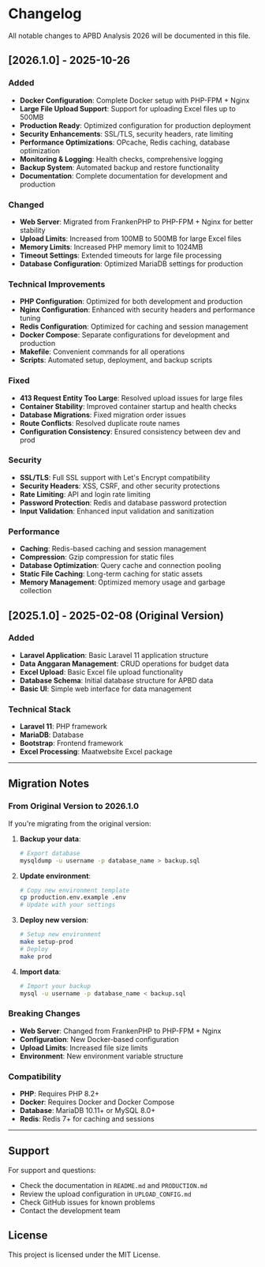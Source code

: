 # Changelog

All notable changes to APBD Analysis 2026 will be documented in this file.

## [2026.1.0] - 2025-10-26

### Added
- **Docker Configuration**: Complete Docker setup with PHP-FPM + Nginx
- **Large File Upload Support**: Support for uploading Excel files up to 500MB
- **Production Ready**: Optimized configuration for production deployment
- **Security Enhancements**: SSL/TLS, security headers, rate limiting
- **Performance Optimizations**: OPcache, Redis caching, database optimization
- **Monitoring & Logging**: Health checks, comprehensive logging
- **Backup System**: Automated backup and restore functionality
- **Documentation**: Complete documentation for development and production

### Changed
- **Web Server**: Migrated from FrankenPHP to PHP-FPM + Nginx for better stability
- **Upload Limits**: Increased from 100MB to 500MB for large Excel files
- **Memory Limits**: Increased PHP memory limit to 1024MB
- **Timeout Settings**: Extended timeouts for large file processing
- **Database Configuration**: Optimized MariaDB settings for production

### Technical Improvements
- **PHP Configuration**: Optimized for both development and production
- **Nginx Configuration**: Enhanced with security headers and performance tuning
- **Redis Configuration**: Optimized for caching and session management
- **Docker Compose**: Separate configurations for development and production
- **Makefile**: Convenient commands for all operations
- **Scripts**: Automated setup, deployment, and backup scripts

### Fixed
- **413 Request Entity Too Large**: Resolved upload issues for large files
- **Container Stability**: Improved container startup and health checks
- **Database Migrations**: Fixed migration order issues
- **Route Conflicts**: Resolved duplicate route names
- **Configuration Consistency**: Ensured consistency between dev and prod

### Security
- **SSL/TLS**: Full SSL support with Let's Encrypt compatibility
- **Security Headers**: XSS, CSRF, and other security protections
- **Rate Limiting**: API and login rate limiting
- **Password Protection**: Redis and database password protection
- **Input Validation**: Enhanced input validation and sanitization

### Performance
- **Caching**: Redis-based caching and session management
- **Compression**: Gzip compression for static files
- **Database Optimization**: Query cache and connection pooling
- **Static File Caching**: Long-term caching for static assets
- **Memory Management**: Optimized memory usage and garbage collection

## [2025.1.0] - 2025-02-08 (Original Version)

### Added
- **Laravel Application**: Basic Laravel 11 application structure
- **Data Anggaran Management**: CRUD operations for budget data
- **Excel Upload**: Basic Excel file upload functionality
- **Database Schema**: Initial database structure for APBD data
- **Basic UI**: Simple web interface for data management

### Technical Stack
- **Laravel 11**: PHP framework
- **MariaDB**: Database
- **Bootstrap**: Frontend framework
- **Excel Processing**: Maatwebsite Excel package

---

## Migration Notes

### From Original Version to 2026.1.0

If you're migrating from the original version:

1. **Backup your data**:
   ```bash
   # Export database
   mysqldump -u username -p database_name > backup.sql
   ```

2. **Update environment**:
   ```bash
   # Copy new environment template
   cp production.env.example .env
   # Update with your settings
   ```

3. **Deploy new version**:
   ```bash
   # Setup new environment
   make setup-prod
   # Deploy
   make prod
   ```

4. **Import data**:
   ```bash
   # Import your backup
   mysql -u username -p database_name < backup.sql
   ```

### Breaking Changes

- **Web Server**: Changed from FrankenPHP to PHP-FPM + Nginx
- **Configuration**: New Docker-based configuration
- **Upload Limits**: Increased file size limits
- **Environment**: New environment variable structure

### Compatibility

- **PHP**: Requires PHP 8.2+
- **Docker**: Requires Docker and Docker Compose
- **Database**: MariaDB 10.11+ or MySQL 8.0+
- **Redis**: Redis 7+ for caching and sessions

---

## Support

For support and questions:
- Check the documentation in `README.md` and `PRODUCTION.md`
- Review the upload configuration in `UPLOAD_CONFIG.md`
- Check GitHub issues for known problems
- Contact the development team

## License

This project is licensed under the MIT License.

